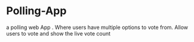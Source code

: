 # Polling-App
a polling web App  . Where users have multiple options to vote from. Allow users to vote and show the live vote count
